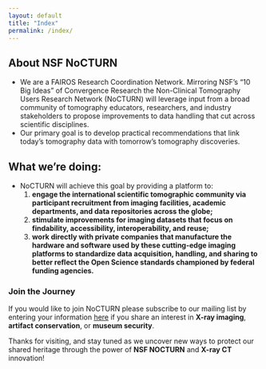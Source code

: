 ```yaml
---
layout: default
title: "Index"
permalink: /index/
---
```



## About NSF NoCTURN
- We are a FAIROS Research Coordination Network. Mirroring NSF’s “10 Big Ideas” of Convergence Research the Non-Clinical Tomography Users Research Network (NoCTURN) will leverage input from a broad community of tomography educators, researchers, and industry stakeholders to propose improvements to data handling that cut across scientific disciplines.
- Our primary goal is to develop practical recommendations that link today’s tomography data with tomorrow’s tomography discoveries. 

## What we’re doing: 
- NoCTURN will achieve this goal by providing a platform to:
  1) **engage the international scientific tomographic community via participant recruitment from imaging facilities, academic departments, and data repositories across the globe;**
  2) **stimulate improvements for imaging datasets that focus on findability, accessibility, interoperability, and reuse;**
  3) **work directly with private companies that manufacture the hardware and software used by these cutting-edge imaging platforms to standardize data acquisition, handling, and sharing to better reflect the Open Science standards championed by federal funding agencies.**

### Join the Journey

If you would like to join NoCTURN please subscribe to our mailing list by entering your information [here](https://nocturnetwork.org/join-nocturn/) if you share an interest in **X-ray imaging**, **artifact conservation**, or **museum security**.

Thanks for visiting, and stay tuned as we uncover new ways to protect our shared heritage through the power of **NSF NOCTURN** and **X-ray CT** innovation!
